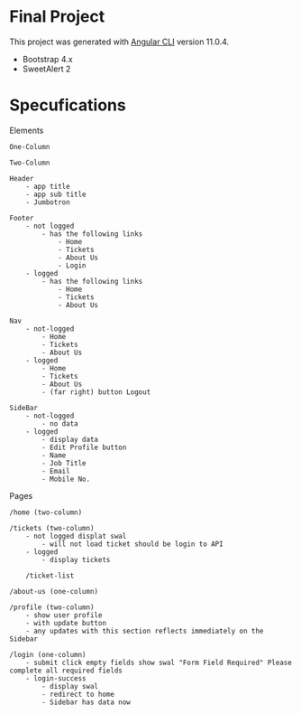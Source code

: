 # Final Project

This project was generated with [Angular CLI](https://github.com/angular/angular-cli) version 11.0.4.

* Bootstrap 4.x 
* SweetAlert 2


# Specufications

Elements

    One-Column

    Two-Column    

    Header
        - app title
        - app sub title
        - Jumbotron

    Footer
        - not logged
            - has the following links
                - Home
                - Tickets
                - About Us
                - Login
        - logged
            - has the following links
                - Home
                - Tickets
                - About Us

    Nav
        - not-logged
            - Home
            - Tickets
            - About Us
        - logged
            - Home
            - Tickets
            - About Us
            - (far right) button Logout

    SideBar
        - not-logged
            - no data
        - logged
            - display data  
            - Edit Profile button
            - Name
            - Job Title
            - Email      
            - Mobile No.

Pages

    /home (two-column)

    /tickets (two-column)    
        - not logged displat swal
            - will not load ticket should be login to API
        - logged
            - display tickets

        /ticket-list

    /about-us (one-column)

    /profile (two-column)
        - show user profile
        - with update button
        - any updates with this section reflects immediately on the Sidebar

    /login (one-column)
        - submit click empty fields show swal "Form Field Required" Please complete all required fields
        - login-success
            - display swal
            - redirect to home
            - Sidebar has data now